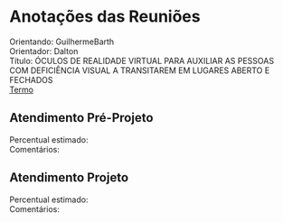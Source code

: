 # Anotações das Reuniões

Orientando: GuilhermeBarth  
Orientador: Dalton  
Título: ÓCULOS DE REALIDADE VIRTUAL PARA AUXILIAR AS PESSOAS COM DEFICIÊNCIA VISUAL A TRANSITAREM EM LUGARES ABERTO E FECHADOS  
[Termo](GuilhermeBarth_Termo.pdf "Termo")  

## Atendimento Pré-Projeto

Percentual estimado:  
Comentários:  

## Atendimento Projeto

Percentual estimado:  
Comentários:  
